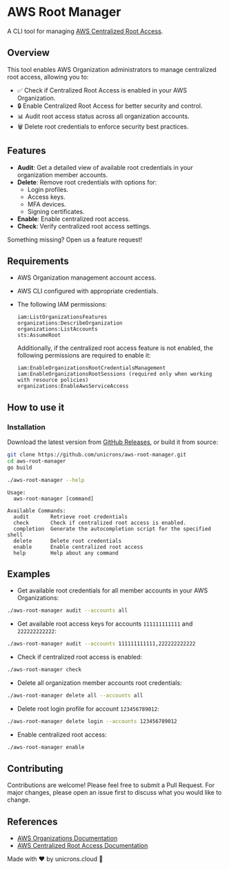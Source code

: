 # AWS Root Manager

A CLI tool for managing [AWS Centralized Root Access](https://docs.aws.amazon.com/IAM/latest/UserGuide/id_root-enable-root-access.html).


## Overview

This tool enables AWS Organization administrators to manage centralized root access, allowing you to:
- ✅ Check if Centralized Root Access is enabled in your AWS Organization.
- 🔒 Enable Centralized Root Access for better security and control.
- 📊 Audit root access status across all organization accounts.
- 🗑️ Delete root credentials to enforce security best practices.


## Features

- **Audit**: Get a detailed view of available root credentials in your organization member accounts.
- **Delete**: Remove root credentials with options for:
  - Login profiles.
  - Access keys.
  - MFA devices.
  - Signing certificates.
- **Enable**: Enable centralized root access.
- **Check**: Verify centralized root access settings.

Something missing? Open us a feature request!

## Requirements

- AWS Organization management account access.
- AWS CLI configured with appropriate credentials.
- The following IAM permissions:
  ```
  iam:ListOrganizationsFeatures
  organizations:DescribeOrganization
  organizations:ListAccounts
  sts:AssumeRoot
  ```

  Additionally, if the centralized root access feature is not enabled, the following permissions are required to enable it:
  ```
  iam:EnableOrganizationsRootCredentialsManagement
  iam:EnableOrganizationsRootSessions (required only when working with resource policies)
  organizations:EnableAwsServiceAccess
  ```


## How to use it

### Installation

Download the latest version from [GitHub Releases](https://github.com/unicrons/aws-root-manager/releases), or build it from source:
```bash
git clone https://github.com/unicrons/aws-root-manager.git
cd aws-root-manager
go build
```

```bash
./aws-root-manager --help
```
```
Usage:
  aws-root-manager [command]

Available Commands:
  audit       Retrieve root credentials
  check       Check if centralized root access is enabled.
  completion  Generate the autocompletion script for the specified shell
  delete      Delete root credentials
  enable      Enable centralized root access
  help        Help about any command
```

## Examples

- Get available root credentials for all member accounts in your AWS Organizations:
```bash
./aws-root-manager audit --accounts all
```

- Get available root access keys for accounts `111111111111` and `222222222222`:
```bash
./aws-root-manager audit --accounts 111111111111,222222222222
```

- Check if centralized root access is enabled:
```bash
./aws-root-manager check
```


- Delete all organization member accounts root credentials:
```bash
./aws-root-manager delete all --accounts all
```

- Delete root login profile for account `123456789012`:
```bash
./aws-root-manager delete login --accounts 123456789012
```

- Enable centralized root access:
```bash
./aws-root-manager enable
```

## Contributing

Contributions are welcome! Please feel free to submit a Pull Request. For major changes, please open an issue first to discuss what you would like to change.


## References

- [AWS Organizations Documentation](https://docs.aws.amazon.com/organizations/latest/userguide/orgs_introduction.html)
- [AWS Centralized Root Access Documentation](https://docs.aws.amazon.com/IAM/latest/UserGuide/id_root-enable-root-access.html)


Made with ❤️ by unicrons.cloud 🦄
